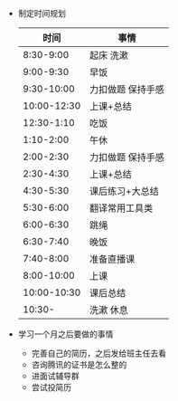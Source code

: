 - 制定时间规划

  | 时间        | 事情              |
  | ----------- | ----------------- |
  | 8:30-9:00   | 起床 洗漱         |
  | 9:00-9:30   | 早饭              |
  | 9:30-10:00  | 力扣做题 保持手感 |
  | 10:00-12:30 | 上课+总结         |
  | 12:30-1:10  | 吃饭              |
  | 1:10-2:00   | 午休              |
  | 2:00-2:30   | 力扣做题 保持手感 |
  | 2:30-4:30   | 上课+总结         |
  | 4:30-5:30   | 课后练习+大总结   |
  | 5:30-6:00   | 翻译常用工具类    |
  | 6:00-6:30   | 跳绳              |
  | 6:30-7:40   | 晚饭              |
  | 7:40-8:00   | 准备直播课        |
  | 8:00-10:00  | 上课              |
  | 10:00-10:30 | 课后总结          |
  | 10:30-      | 洗漱 休息         |

- 学习一个月之后要做的事情

  - 完善自己的简历，之后发给班主任去看
  - 咨询腾讯的证书是怎么整的
  - 进面试辅导群
  - 尝试投简历